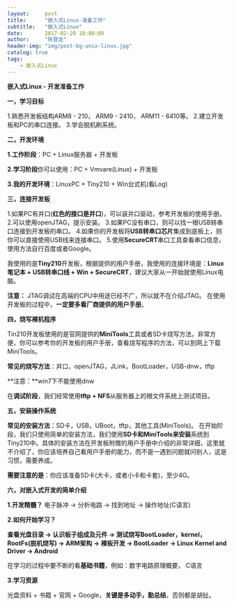 ```yaml
---
layout:     post
title:      "嵌入式Linux-准备工作"
subtitle:   "嵌入式Linux"
date:       2017-02-20 18:00:00
author:     "陈登龙"
header-img: "img/post-bg-unix-linux.jpg"
catalog: true
tags:
    - 嵌入式Linux
---
```


**嵌入式Linux - 开发准备工作**

**一，学习目标**

1.熟悉开发板结构ARM8 - 210， ARM9 - 2410， ARM11 - 6410等。
2.建立开发板和PC的串口连接。
3.学会脱机刷系统。

**二，开发环境**

**1.工作阶段**：PC + Linux服务器 + 开发板

**2.学习阶段**你可以使用：PC + Vmvare(Linux) + 开发板

**3.我的开发环境**：LinuxPC + Tiny210 + Win台式机(看Log)



**三，连接开发板**

1.如果PC有并口(**红色的接口是并口**)，可以装并口驱动，参考开发板的使用手册。
2.可以使用openJTAG，提示安装。
3.如果PC没有串口，则可以找一根USB转串口连接到开发板的串口。
4.如果你的开发板将**USB转串口芯片**集成到底板上，则你可以直接使用USB线来连接串口。
5.使用**SecureCRT**串口工具查看串口信息，使用方法自行百度或者Google。

我使用的是**Tiny210**开发板，根据提供的用户手册，我使用的连接环境是：**Linux笔记本 + USB转串口线 + Win + SecureCRT**，建议大家从一开始就使用Linux电脑。

**注意：**
JTAG调试在高端的CPU中用途已经不广，所以就不在介绍JTAG。
在使用开发板的过程中，**一定要多看厂商提供的用户手册**。


**四，烧写裸机程序**

Tin210开发板使用的是官网提供的**MiniTools**工具或者SD卡烧写方法，非常方便，你可以参考你的开发板的用户手册，查看烧写程序的方法，可以到网上下载MiniTools。

**常见的烧写方法**：并口，openJTAG，JLink，BootLoader，USB-dnw，tftp

**注意：**win7下不能使用dnw

在**调试阶段**，我们经常使用**tftp + NFS**从服务器上的根文件系统上测试项目。



**五，安装操作系统**


**常见的安装方法**：SD卡，USB，UBoot，tftp，其他工具(MiniTools)。
在开始阶段，我们只使用简单的安装方法，我们使用**SD卡和MiniTools来安装**系统到Tiny210中。具体的安装方法在开发板附赠的用户手册中介绍的非常详细，这里就不介绍了，你应该培养自己看用户手册的能力，而不是一遇到问题就问别人，这是习惯，需要养成。

**需要注意的是**：你应该准备SD卡(大卡，或者小卡和卡套)，至少4G。


**六，对嵌入式开发的简单介绍**

**1.开发精髓？**
电子脉冲 -> 分析电路 -> 找到地址 -> 操作地址(C语言) 


**2.如何开始学习？**

**查看光盘目录 -> 认识板子组成及元件 -> 测试烧写BootLoader，kernel，RootFs(脱机烧写) -> ARM架构 -> 裸板开发 -> BootLoader -> Linux Kernel and Driver -> Android**

在学习的过程中要不断的看**基础书籍**，例如：数字电路原理概要， C语言

**3.学习资源**

光盘资料 + 书籍 + 官网 + Google，**关键是多动手，勤总结**，否则都是胡扯。
